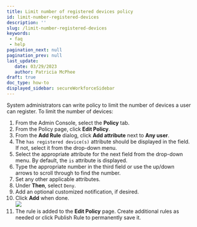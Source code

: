 ```yaml
---
title: Limit number of registered devices policy
id: limit-number-registered-devices
description: ''
slug: /limit-number-registered-devices
keywords: 
 - faq
 - help
pagination_next: null
pagination_prev: null
last_update: 
   date: 03/29/2023
   author: Patricia McPhee
draft: true
doc_type: how-to
displayed_sidebar: secureWorkforceSidebar
---
```



System administrators can write policy to limit the number of devices a user can register. To limit the number of devices:

1.  From the Admin Console, select the **Policy** tab.
2.  From the Policy page, click **Edit Policy**. 
3.  From the **Add Rule** dialog, click **Add attribute** next to **Any user**.
4.  The `has registered device(s)` attribute should be displayed in the field. If not, select it from the drop-down menu.
5.  Select the appropriate attribute for the next field from the drop-down menu. By default, the `is` attribute is displayed.
6.  Type the appropriate number in the third field or use the up/down arrows to scroll through to find the number. 
7.  Set any other applicable attributes.
8.  Under **Then**, select `Deny`.
9.  Add an optional customized notification, if desired.
10.  Click **Add** when done.  
    ![](/images/policy/add_rule_deny_registered_devices.PNG)
11.  The rule is added to the **Edit Policy** page. Create additional rules as needed or click Publish Rule to permanently save it.

